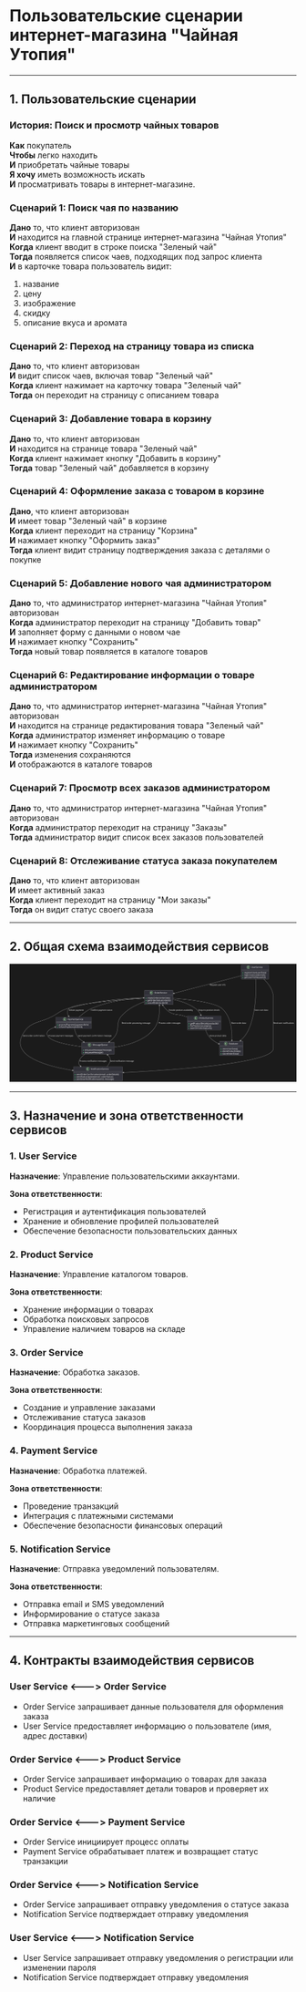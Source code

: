 ﻿# Пользовательские сценарии интернет-магазина "Чайная Утопия" 

---  
  
## 1. Пользовательские сценарии  
  
### История: Поиск и просмотр чайных товаров
**Как** покупатель    
**Чтобы** легко находить   
**И**  приобретать чайные товары    
**Я хочу** иметь возможность искать  
**И**  просматривать товары в интернет-магазине.  
  
### Сценарий 1: Поиск чая по названию  
**Дано** то, что клиент авторизован    
**И** находится на главной странице интернет-магазина "Чайная Утопия"    
**Когда** клиент вводит в строке поиска "Зеленый чай"    
**Тогда** появляется список чаев, подходящих под запрос клиента    
**И** в карточке товара пользователь видит:  
1. название  
2. цену  
3. изображение  
4. скидку  
5. описание вкуса и аромата  
  
### Сценарий 2: Переход на страницу товара из списка  
**Дано** то, что клиент авторизован    
**И** видит список чаев, включая товар "Зеленый чай"    
**Когда** клиент нажимает на карточку товара "Зеленый чай"    
**Тогда** он переходит на страницу с описанием товара  
  
### Сценарий 3: Добавление товара в корзину  
**Дано** то, что клиент авторизован    
**И** находится на странице товара "Зеленый чай"    
**Когда** клиент нажимает кнопку "Добавить в корзину"    
**Тогда** товар "Зеленый чай" добавляется в корзину  
  
### Сценарий 4: Оформление заказа с товаром в корзине  
**Дано**, что клиент авторизован    
**И** имеет товар "Зеленый чай" в корзине    
**Когда** клиент переходит на страницу "Корзина"    
**И** нажимает кнопку "Оформить заказ"    
**Тогда** клиент видит страницу подтверждения заказа с деталями о покупке  
  
### Сценарий 5: Добавление нового чая администратором  
**Дано** то, что администратор интернет-магазина "Чайная Утопия" авторизован    
**Когда** администратор переходит на страницу "Добавить товар"    
**И** заполняет форму с данными о новом чае    
**И** нажимает кнопку "Сохранить"    
**Тогда** новый товар появляется в каталоге товаров  
  
### Сценарий 6: Редактирование информации о товаре администратором  
**Дано** то, что администратор интернет-магазина "Чайная Утопия" авторизован     
**И** находится на странице редактирования товара "Зеленый чай"    
**Когда** администратор изменяет информацию о товаре    
**И** нажимает кнопку "Сохранить"    
**Тогда** изменения сохраняются    
**И** отображаются в каталоге товаров  
  
### Сценарий 7: Просмотр всех заказов администратором  
**Дано** то, что администратор интернет-магазина "Чайная Утопия" авторизован    
**Когда** администратор переходит на страницу "Заказы"    
**Тогда** администратор видит список всех заказов пользователей  
  
### Сценарий 8: Отслеживание статуса заказа покупателем  
**Дано** то, что клиент авторизован    
**И** имеет активный заказ    
**Когда** клиент переходит на страницу "Мои заказы"    
**Тогда** он видит статус своего заказа  
  
---  
  
## 2. Общая схема взаимодействия сервисов  
  
![schema.svg](schema.svg)

---  
  
## 3. Назначение и зона ответственности сервисов  
  
### 1. User Service  
**Назначение**: Управление пользовательскими аккаунтами.  
  
**Зона ответственности**:  
- Регистрация и аутентификация пользователей  
- Хранение и обновление профилей пользователей  
- Обеспечение безопасности пользовательских данных  
  
### 2. Product Service  
**Назначение**: Управление каталогом товаров.  
  
**Зона ответственности**:  
- Хранение информации о товарах  
- Обработка поисковых запросов  
- Управление наличием товаров на складе  
  
### 3. Order Service  
**Назначение**: Обработка заказов.  
  
**Зона ответственности**:  
- Создание и управление заказами  
- Отслеживание статуса заказов  
- Координация процесса выполнения заказа  
  
### 4. Payment Service  
**Назначение**: Обработка платежей.  
  
**Зона ответственности**:  
- Проведение транзакций  
- Интеграция с платежными системами  
- Обеспечение безопасности финансовых операций  
  
### 5. Notification Service  
**Назначение**: Отправка уведомлений пользователям.  
  
**Зона ответственности**:  
- Отправка email и SMS уведомлений  
- Информирование о статусе заказа  
- Отправка маркетинговых сообщений  
  
---  

## 4. Контракты взаимодействия сервисов  
  
### User Service <---> Order Service  

- Order Service запрашивает данные пользователя для оформления заказа  
- User Service предоставляет информацию о пользователе (имя, адрес доставки)  
  
### Order Service <---> Product Service  
- Order Service запрашивает информацию о товарах для заказа  
- Product Service предоставляет детали товаров и проверяет их наличие  
  
### Order Service <---> Payment Service  
- Order Service инициирует процесс оплаты  
- Payment Service обрабатывает платеж и возвращает статус транзакции  
  
### Order Service <---> Notification Service  
- Order Service запрашивает отправку уведомления о статусе заказа  
- Notification Service подтверждает отправку уведомления  
  
### User Service <---> Notification Service  
- User Service запрашивает отправку уведомления о регистрации или изменении пароля  
- Notification Service подтверждает отправку уведомления

